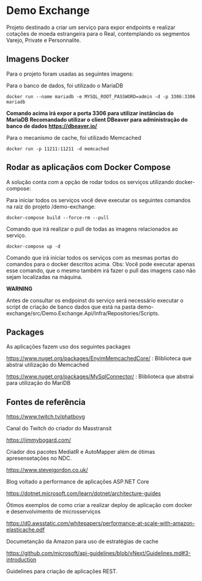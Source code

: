 # Demo Exchange

Projeto destinado a criar um serviço para expor endpoints e realizar cotações de moeda estrangeira para o Real, contemplando os segmentos Varejo, Private e Personnalite.

## Imagens Docker
Para o projeto foram usadas as seguintes imagens:

Para o banco de dados, foi utilizado o MariaDB

`docker run --name mariadb -e MYSQL_ROOT_PASSWORD=admin -d -p 3306:3306 mariadb`

**Comando acima irá expor a porta 3306 para utilizar instâncias do MariaDB**
**Recomandado utilizar o client DBeaver para administração do banco de dados https://dbeaver.io/**

Para o mecanismo de cache, foi utilizado Memcached

`docker run -p 11211:11211 -d memcached`

## Rodar as aplicaçãos com Docker Compose
A solução conta com a opção de rodar todos os serviços utilizando docker-compose:

Para iniciar todos os serviços você deve executar os seguintes comandos na raiz do projeto /demo-exchange: 

`docker-compose build --force-rm --pull`

Comando que irá realizar o pull de todas as imagens relacionados ao serviço.

`docker-compose up -d`

Comando que irá iniciar todos os serviços com as mesmas portas do comandos para o docker descritos acima.
Obs: Você pode executar apenas esse comando, que o mesmo também irá fazer o pull das imagens caso não sejam localizadas na máquina.

**WARNING**

Antes de consultar os endpoinst do serviço será necessário executar o script de criação de banco dados que está na pasta demo-exchange/src/Demo.Exchange.Api/Infra/Repositories/Scripts.

## Packages
As aplicações fazem uso dos seguintes packages

https://www.nuget.org/packages/EnyimMemcachedCore/ : Bliblioteca que abstrai utilização do Memcached

https://www.nuget.org/packages/MySqlConnector/ : Bliblioteca que abstrai para utilização do MariDB

## Fontes de referência
https://www.twitch.tv/phatboyg

Canal do Twitch do criador do Masstransit

https://jimmybogard.com/

Criador dos pacotes MediatR e AutoMapper além de ótimas apresensetações no NDC.

https://www.stevejgordon.co.uk/

Blog voltado a performance de aplicações ASP.NET Core

https://dotnet.microsoft.com/learn/dotnet/architecture-guides

Ótimos exemplos de como criar a realizar deploy de aplicação com docker e desenvolvimento de microsserviços

https://d0.awsstatic.com/whitepapers/performance-at-scale-with-amazon-elasticache.pdf

Documetanção da Amazon para uso de estratégias de cache

https://github.com/microsoft/api-guidelines/blob/vNext/Guidelines.md#3-introduction

Guidelines para criação de aplicações REST.
